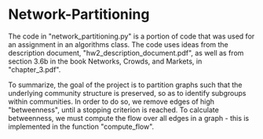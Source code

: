 # Network-Partitioning


The code in "network_partitioning.py" is a portion of code that was used for an assignment in an algorithms class. The code uses ideas from the description document, "hw2_description_document.pdf", as well as from section 3.6b in the book Networks, Crowds, and Markets, in "chapter_3.pdf". 

To summarize, the goal of the project is to partition graphs such that the underlying community structure is preserved, so as to identify subgroups within communities. In order to do so, we remove edges of high "betweenness", until a stopping criterion is reached. To calculate betweenness, we must compute the flow over all edges in a graph - this is implemented in the function "compute_flow". 
